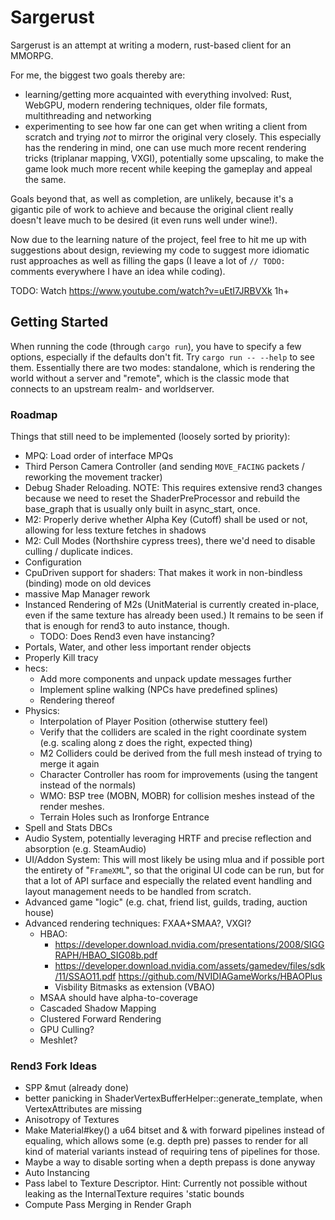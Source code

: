 # Sargerust

Sargerust is an attempt at writing a modern, rust-based client for an MMORPG.

For me, the biggest two goals thereby are:

- learning/getting more acquainted with everything involved:
  Rust, WebGPU, modern rendering techniques, older file formats, multithreading and networking
- experimenting to see how far one can get when writing a client from scratch and trying _not_
  to mirror the original very closely. This especially has the rendering in mind, one can use
  much more recent rendering tricks (triplanar mapping, VXGI), potentially some upscaling, to
  make the game look much more recent while keeping the gameplay and appeal the same.

Goals beyond that, as well as completion, are unlikely, because it's a gigantic pile of work
to achieve and because the original client really doesn't leave much to be desired (it even
runs well under wine!).

Now due to the learning nature of the project, feel free to hit me up with suggestions about design,
reviewing my code to suggest more idiomatic rust approaches as well as filling the gaps (I leave
a lot of `// TODO:` comments everywhere I have an idea while coding).

TODO: Watch https://www.youtube.com/watch?v=uEtI7JRBVXk 1h+

## Getting Started

When running the code (through `cargo run`), you have to specify a few options, especially if the defaults don't fit.
Try `cargo run -- --help` to see them. Essentially there are two modes: standalone, which is rendering the world without
a server and "remote", which is the classic mode that connects to an upstream realm- and worldserver.

### Roadmap

Things that still need to be implemented (loosely sorted by priority):

- MPQ: Load order of interface MPQs
- Third Person Camera Controller (and sending `MOVE_FACING` packets / reworking the movement tracker)
- Debug Shader Reloading. NOTE: This requires extensive rend3 changes because we need to reset the ShaderPreProcessor
  and rebuild the base_graph that is usually only built in async_start, once.
- M2: Properly derive whether Alpha Key (Cutoff) shall be used or not, allowing for less texture fetches in shadows
- M2: Cull Modes (Northshire cypress trees), there we'd need to disable culling / duplicate indices.
- Configuration
- CpuDriven support for shaders: That makes it work in non-bindless (binding) mode on old devices
- massive Map Manager rework
- Instanced Rendering of M2s (UnitMaterial is currently created in-place, even if the same texture has already been
  used.) It remains to be seen if that is enough for rend3 to auto instance, though.
    - TODO: Does Rend3 even have instancing?
- Portals, Water, and other less important render objects
- Properly Kill tracy
- hecs:
    - Add more components and unpack update messages further
    - Implement spline walking (NPCs have predefined splines)
    - Rendering thereof
- Physics:
    - Interpolation of Player Position (otherwise stuttery feel)
    - Verify that the colliders are scaled in the right coordinate system (e.g. scaling along z does the right, expected
      thing)
    - M2 Colliders could be derived from the full mesh instead of trying to merge it again
    - Character Controller has room for improvements (using the tangent instead of the normals)
    - WMO: BSP tree (MOBN, MOBR) for collision meshes instead of the render meshes.
    - Terrain Holes such as Ironforge Entrance
- Spell and Stats DBCs
- Audio System, potentially leveraging HRTF and precise reflection and absorption (e.g. SteamAudio)
- UI/Addon System: This will most likely be using mlua and if possible port
  the entirety of "`FrameXML`", so that the original UI code can be run, but for that
  a lot of API surface and especially the related event handling and layout management
  needs to be handled from scratch.
- Advanced game "logic" (e.g. chat, friend list, guilds, trading, auction house)
- Advanced rendering techniques: FXAA+SMAA?, VXGI?
    - HBAO:
        - https://developer.download.nvidia.com/presentations/2008/SIGGRAPH/HBAO_SIG08b.pdf
        - https://developer.download.nvidia.com/assets/gamedev/files/sdk/11/SSAO11.pdf https://github.com/NVIDIAGameWorks/HBAOPlus
        - Visbility Bitmasks as extension (VBAO)
    - MSAA should have alpha-to-coverage
    - Cascaded Shadow Mapping
    - Clustered Forward Rendering
    - GPU Culling?
    - Meshlet?

### Rend3 Fork Ideas

- SPP &mut (already done)
- better panicking in ShaderVertexBufferHelper::generate_template, when VertexAttributes are missing
- Anisotropy of Textures
- Make Material#key() a u64 bitset and & with forward pipelines instead of equaling, which allows some (e.g. depth pre)
  passes to render for all kind of material variants instead of requiring tens of pipelines for those.
- Maybe a way to disable sorting when a depth prepass is done anyway
- Auto Instancing
- Pass label to Texture Descriptor. Hint: Currently not possible without leaking as the InternalTexture requires 'static
  bounds
- Compute Pass Merging in Render Graph